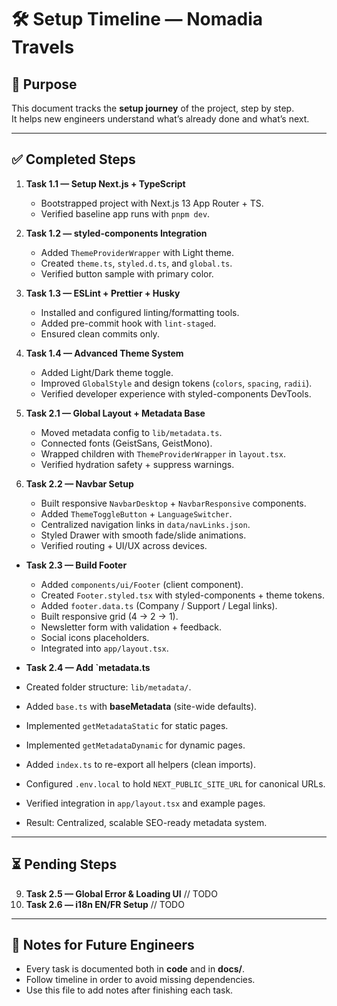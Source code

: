 # 🛠️ Setup Timeline — Nomadia Travels

## 🎯 Purpose

This document tracks the **setup journey** of the project, step by step.  
It helps new engineers understand what’s already done and what’s next.

---

## ✅ Completed Steps

1. **Task 1.1 — Setup Next.js + TypeScript**
   - Bootstrapped project with Next.js 13 App Router + TS.
   - Verified baseline app runs with `pnpm dev`.

2. **Task 1.2 — styled-components Integration**
   - Added `ThemeProviderWrapper` with Light theme.
   - Created `theme.ts`, `styled.d.ts`, and `global.ts`.
   - Verified button sample with primary color.

3. **Task 1.3 — ESLint + Prettier + Husky**
   - Installed and configured linting/formatting tools.
   - Added pre-commit hook with `lint-staged`.
   - Ensured clean commits only.

4. **Task 1.4 — Advanced Theme System**
   - Added Light/Dark theme toggle.
   - Improved `GlobalStyle` and design tokens (`colors`, `spacing`, `radii`).
   - Verified developer experience with styled-components DevTools.

5. **Task 2.1 — Global Layout + Metadata Base**
   - Moved metadata config to `lib/metadata.ts`.
   - Connected fonts (GeistSans, GeistMono).
   - Wrapped children with `ThemeProviderWrapper` in `layout.tsx`.
   - Verified hydration safety + suppress warnings.

6. **Task 2.2 — Navbar Setup**
   - Built responsive `NavbarDesktop` + `NavbarResponsive` components.
   - Added `ThemeToggleButton` + `LanguageSwitcher`.
   - Centralized navigation links in `data/navLinks.json`.
   - Styled Drawer with smooth fade/slide animations.
   - Verified routing + UI/UX across devices.

- **Task 2.3 — Build Footer**
  - Added `components/ui/Footer` (client component).
  - Created `Footer.styled.tsx` with styled-components + theme tokens.
  - Added `footer.data.ts` (Company / Support / Legal links).
  - Built responsive grid (4 → 2 → 1).
  - Newsletter form with validation + feedback.
  - Social icons placeholders.
  - Integrated into `app/layout.tsx`.

- **Task 2.4 — Add `metadata.ts**
- Created folder structure: `lib/metadata/`.
- Added `base.ts` with **baseMetadata** (site-wide defaults).
- Implemented `getMetadataStatic` for static pages.
- Implemented `getMetadataDynamic` for dynamic pages.
- Added `index.ts` to re-export all helpers (clean imports).
- Configured `.env.local` to hold `NEXT_PUBLIC_SITE_URL` for canonical URLs.
- Verified integration in `app/layout.tsx` and example pages.
- Result: Centralized, scalable SEO-ready metadata system.

---

## ⏳ Pending Steps

9. **Task 2.5 — Global Error & Loading UI** // TODO
10. **Task 2.6 — i18n EN/FR Setup** // TODO

---

## 🧭 Notes for Future Engineers

- Every task is documented both in **code** and in **docs/**.
- Follow timeline in order to avoid missing dependencies.
- Use this file to add notes after finishing each task.
